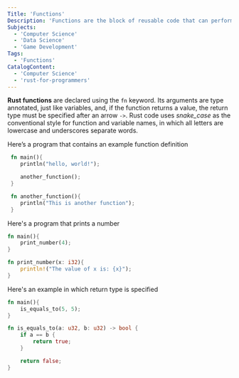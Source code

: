 ```yaml
---
Title: 'Functions'
Description: 'Functions are the block of reusable code that can perform similar related actions.'
Subjects:
  - 'Computer Science'
  - 'Data Science'
  - 'Game Development'
Tags:
  - 'Functions'
CatalogContent:
  - 'Computer Science'
  - 'rust-for-programmers'
---
```


**Rust functions** are declared using the `fn` keyword. Its arguments are type annotated, just like variables, and, if the function returns a value, the return type must be specified after an arrow `->`.
Rust code uses _snake_case_ as the conventional style for function and variable names, in which all letters are lowercase and underscores separate words.

Here’s a program that contains an example function definition

```rust
 fn main(){
    println("hello, world!");

    another_function();
 }

 fn another_function(){
    println("This is another function");
 }
```

Here's a program that prints a number

```rust
fn main(){
    print_number(4);
}

fn print_number(x: i32){
    println!("The value of x is: {x}");
}
```

Here's an example in which return type is specified

```rust
fn main(){
    is_equals_to(5, 5);
}

fn is_equals_to(a: u32, b: u32) -> bool {
    if a == b {
        return true;
    }

    return false;
}
```
